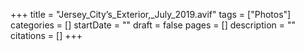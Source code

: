 +++
title = "Jersey_City’s_Exterior,_July_2019.avif"
tags = ["Photos"]
categories = []
startDate = ""
draft = false
pages = []
description = ""
citations = []
+++
